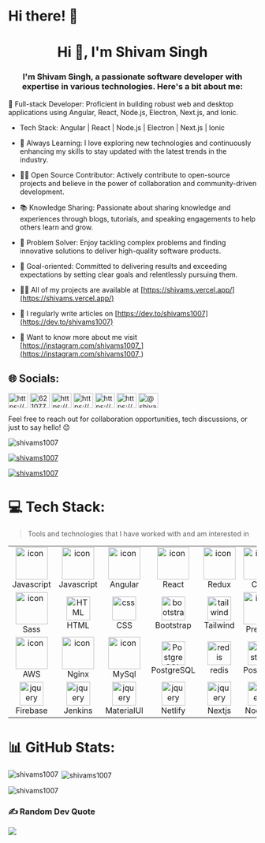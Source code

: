 
# Hi there! 👋
<h1 align="center">Hi 👋, I'm Shivam Singh</h1>
<h3 align="center">I'm Shivam Singh, a passionate software developer with expertise in various technologies. Here's a bit about me:</h3>

🚀 Full-stack Developer: Proficient in building robust web and desktop applications using Angular, React, Node.js, Electron, Next.js, and Ionic.

-  Tech Stack: Angular | React | Node.js | Electron | Next.js | Ionic

- 🌱 Always Learning: I love exploring new technologies and continuously enhancing my skills to stay updated with the latest trends in the industry.

- 👨‍💻 Open Source Contributor: Actively contribute to open-source projects and believe in the power of collaboration and community-driven development.

- 📚 Knowledge Sharing: Passionate about sharing knowledge and experiences through blogs, tutorials, and speaking engagements to help others learn and grow.

- 🔧 Problem Solver: Enjoy tackling complex problems and finding innovative solutions to deliver high-quality software products.

- 🎯 Goal-oriented: Committed to delivering results and exceeding expectations by setting clear goals and relentlessly pursuing them.

- 👨‍💻 All of my projects are available at [https://shivams.vercel.app/](https://shivams.vercel.app/)

- 📝 I regularly write articles on [https://dev.to/shivams1007](https://dev.to/shivams1007)

- 📝 Want to know more about me visit [https://instagram.com/shivams1007_](https://instagram.com/shivams1007_)


## 🌐 Socials:
<p align="left">
<a href="https://dev.to/https://dev.to/shivams1007" target="blank"><img align="center" src="https://raw.githubusercontent.com/rahuldkjain/github-profile-readme-generator/master/src/images/icons/Social/devto.svg" alt="https://dev.to/shivamblog" height="30" width="40" /></a>
<a href="https://twitter.com/shivams1007" target="blank"><img align="center" src="https://raw.githubusercontent.com/rahuldkjain/github-profile-readme-generator/master/src/images/icons/Social/twitter.svg" alt="6210773a93ac429" height="30" width="40" /></a>
<a href="https://www.linkedin.com/in/shivams1007" target="blank"><img align="center" src="https://raw.githubusercontent.com/rahuldkjain/github-profile-readme-generator/master/src/images/icons/Social/linked-in-alt.svg" alt="https://www.linkedin.com/in/shivams1007" height="30" width="40" /></a>
<a href="https://stackoverflow.com/users/https://stackoverflow.com/users/13964645/shivam-singh" target="blank"><img align="center" src="https://raw.githubusercontent.com/rahuldkjain/github-profile-readme-generator/master/src/images/icons/Social/stack-overflow.svg" alt="https://stackoverflow.com/users/13964645/shivam-singh" height="30" width="40" /></a>
<a href="https://www.facebook.com/shivams1007" target="blank"><img align="center" src="https://raw.githubusercontent.com/rahuldkjain/github-profile-readme-generator/master/src/images/icons/Social/facebook.svg" alt="https://www.facebook.com/shivams1007" height="30" width="40" /></a>
<a href="https://www.instagram.com/shivams1007_/?next=%2f" target="blank"><img align="center" src="https://raw.githubusercontent.com/rahuldkjain/github-profile-readme-generator/master/src/images/icons/Social/instagram.svg" alt="https://www.instagram.com/shivams1007_/?next=%2f" height="30" width="40" /></a>
<a href="https://medium.com/@shivams1007" target="blank"><img align="center" src="https://raw.githubusercontent.com/rahuldkjain/github-profile-readme-generator/master/src/images/icons/Social/medium.svg" alt="@shivams1007" height="30" width="40" /></a>
</p>


Feel free to reach out for collaboration opportunities, tech discussions, or just to say hello! 😊



<p align="left"> <img src="https://komarev.com/ghpvc/?username=shivams1007&label=Profile%20views&color=0e75b6&style=flat" alt="shivams1007" /> </p>

<p align="left"> <a href="https://github.com/ryo-ma/github-profile-trophy"><img src="https://github-profile-trophy.vercel.app/?username=shivams1007" alt="shivams1007" /></a> </p>

<p align="left"> <a href="https://twitter.com/shivams1007" target="blank"><img src="https://img.shields.io/twitter/follow/shivams1007?logo=twitter&style=for-the-badge" alt="shivams1007" /></a> </p>


# 💻 Tech Stack: 

> Tools and technologies that I have worked with and am interested in

<table>
  <tr>
    <td align="center" width="96">
        <img src="https://techstack-generator.vercel.app/js-icon.svg" alt="icon" width="65" height="65" />
      <br>Javascript
    </td>
    <td align="center" width="96">
        <img src="https://techstack-generator.vercel.app/ts-icon.svg" alt="icon" width="65" height="65" />
      <br>Javascript
    </td>
    <td align="center" width="96">
        <img src="https://skillicons.dev/icons?i=angular" alt="icon" width="65" height="65" />
      <br>Angular
    </td>
    <td align="center" width="96">
        <img src="https://techstack-generator.vercel.app/react-icon.svg" alt="icon" width="65" height="65" />
      <br>React
    </td>
    <td align="center" width="96">
        <img src="https://techstack-generator.vercel.app/redux-icon.svg" alt="icon" width="65" height="65" />
      <br>Redux
    </td>
    <td align="center" width="96">
        <img src="https://techstack-generator.vercel.app/cpp-icon.svg" alt="icon" width="65" height="65" />
      <br>C++
    </td>
    <td align="center" width="96">
        <img src="https://techstack-generator.vercel.app/graphql-icon.svg" alt="icon" width="65" height="65" />
      <br>GraphQL
    </td>
    <td align="center" width="96">
        <img src="https://techstack-generator.vercel.app/docker-icon.svg" alt="icon" width="65" height="65" />
      <br>Docker
    </td>
    <td align="center" width="96">
        <img src="https://techstack-generator.vercel.app/restapi-icon.svg" alt="icon" width="65" height="65" />
      <br>Rest
    </td>
    </tr>
    <tr>
    <td align="center" width="96">
        <img src="https://techstack-generator.vercel.app/sass-icon.svg" alt="icon" width="65" height="65" />
      <br>Sass
    </td>
    <td align="center"  width="96">
        <img src="https://skillicons.dev/icons?i=html" width="48" height="48" alt="HTML" />
      <br>HTML
    </td>
    <td align="center" width="96">
        <img src="https://skillicons.dev/icons?i=css" width="48" height="48" alt="css" />
      <br>CSS
    </td>
    <td align="center"  width="96">
        <img src="https://skillicons.dev/icons?i=bootstrap" width="48" height="48" alt="bootstrap" />
      <br>Bootstrap
    </td>
    <td align="center" width="96">
        <img src="https://skillicons.dev/icons?i=tailwind" width="48" height="48" alt="tailwind" />
      <br>Tailwind
    </td>
    <td align="center" width="96">
        <img src="https://techstack-generator.vercel.app/prettier-icon.svg" alt="icon" width="65" height="65" />
      <br>Prettier
    </td>
    <td align="center" width="96">
        <img src="https://techstack-generator.vercel.app/github-icon.svg" alt="icon" width="65" height="65" />
      <br>Github
    </td>
    <td align="center" width="96"> 
        <img src="https://user-images.githubusercontent.com/25181517/192108372-f71d70ac-7ae6-4c0d-8395-51d8870c2ef0.png" width="48" height="48" alt="Git" />
      <br>Git
    </td>
    <td align="center"  width="96">
        <img src="https://user-images.githubusercontent.com/25181517/192108376-c675d39b-90f6-4073-bde6-5a9291644657.png" width="48" height="48" alt="GitLab" />
      <br>GitLab
    </td>
  </tr>
  <tr>
  <td align="center" width="96">
        <img src="https://techstack-generator.vercel.app/aws-icon.svg" alt="icon" width="65" height="65" />
      <br>AWS
    </td>
    <td align="center" width="96">
        <img src="https://techstack-generator.vercel.app/nginx-icon.svg" alt="icon" width="65" height="65" />
      <br>Nginx
    </td>
    <td align="center" width="96">
        <img src="https://techstack-generator.vercel.app/mysql-icon.svg" alt="icon" width="65" height="65" />
      <br>MySql
    </td>
    <td align="center" width="96">
        <img src="https://skillicons.dev/icons?i=postgres" width="48" height="48" alt="PostgreSQL" />
      <br>PostgreSQL
    </td>
    <td align="center" width="96">
        <img src="https://skillicons.dev/icons?i=redis" width="48" height="48" alt="redis" />
      <br>redis
    </td>
    <td align="center" width="96">
        <img src="https://user-images.githubusercontent.com/25181517/192109061-e138ca71-337c-4019-8d42-4792fdaa7128.png" width="48" height="48" alt="Postman" />
      <br>Postman
    </td>
    <td align="center" width="96">
        <img src="https://skillicons.dev/icons?i=jquery" width="48" height="48" alt="jquery" />
      <br>JQuery
    </td>
    <td align="center" width="96">
        <img src="https://skillicons.dev/icons?i=electron" width="48" height="48" alt="jquery" />
      <br>Electron
    </td>
    <td align="center" width="96">
        <img src="https://skillicons.dev/icons?i=figma" width="48" height="48" alt="jquery" />
      <br>Figma
    </td>
  </tr>
  <tr>
    <td align="center" width="96">
        <img src="https://skillicons.dev/icons?i=firebase" width="48" height="48" alt="jquery" />
      <br>Firebase
    </td>
    <td align="center" width="96">
        <img src="https://skillicons.dev/icons?i=jenkins" width="48" height="48" alt="jquery" />
      <br>Jenkins
    </td>
    <td align="center" width="96">
        <img src="https://skillicons.dev/icons?i=materialui" width="48" height="48" alt="jquery" />
      <br>MaterialUI
    </td>
    <td align="center" width="96">
        <img src="https://skillicons.dev/icons?i=netlify" width="48" height="48" alt="jquery" />
      <br>Netlify
    </td>
    <td align="center" width="96">
        <img src="https://skillicons.dev/icons?i=nextjs" width="48" height="48" alt="jquery" />
      <br>Nextjs
    </td>
    <td align="center" width="96">
        <img src="https://skillicons.dev/icons?i=nodejs" width="48" height="48" alt="jquery" />
      <br>NodeJs
    </td>
    <td align="center" width="96">
        <img src="https://skillicons.dev/icons?i=sqlite" width="48" height="48" alt="jquery" />
      <br>Sqlite
    </td>
    <td align="center" width="96">
        <img src="https://skillicons.dev/icons?i=arduino" width="48" height="48" alt="jquery" />
      <br>Arduino
    </td>
    <td align="center" width="96">
        <img src="https://skillicons.dev/icons?i=cloudflare" width="48" height="48" alt="jquery" />
      <br>Cloudflare
    </td>
  </tr>
</table>

# 📊 GitHub Stats:
<p><img align="left" src="https://github-readme-stats.vercel.app/api/top-langs?username=shivams1007&show_icons=true&locale=en&layout=compact" alt="shivams1007" /></p>

<p>&nbsp;<img align="center" src="https://github-readme-stats.vercel.app/api?username=shivams1007&show_icons=true&locale=en" alt="shivams1007" /></p>

<p><img align="center" src="https://github-readme-streak-stats.herokuapp.com/?user=shivams1007&" alt="shivams1007" /></p>

### ✍️ Random Dev Quote
![](https://quotes-github-readme.vercel.app/api?type=horizontal&theme=radical)



